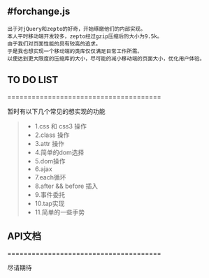 #forchange.js
---

```
出于对jQuery和zepto的好奇，开始琢磨他们的内部实现。
本人平时移动端开发较多，zepto经过gzip压缩后的大小为9.5k。
由于我们对页面性能的具有较高的追求。
于是我也想实现一个移动端的类库仅仅满足日常工作所需。
以便达到更大限度的压缩库的大小，尽可能的减小移动端的页面大小，优化用户体验。
```

## TO DO LIST
======================================

暂时有以下几个常见的想实现的功能

> * 1.css 和 css3  操作 
> * 2.class 操作
> * 3.attr 操作
> * 4.简单的dom选择
> * 5.dom操作
> * 6.ajax
> * 7.each循环
> * 8.after && before 插入
> * 9.事件委托
> * 10.tap实现
> * 11.简单的一些手势


## API文档
======================================

尽请期待